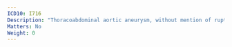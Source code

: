 ```yaml
---
ICD10: I716
Description: "Thoracoabdominal aortic aneurysm, without mention of rupture"
Matters: No
Weight: 0
---
```

